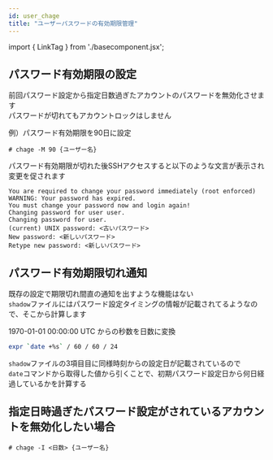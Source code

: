 ```yaml
---
id: user_chage
title: "ユーザーパスワードの有効期限管理"
---
```

import { LinkTag } from './basecomponent.jsx';

## パスワード有効期限の設定  
前回パスワード設定から指定日数過ぎたアカウントのパスワードを無効化させます  
パスワードが切れてもアカウントロックはしません 

例）パスワード有効期限を90日に設定  

```
# chage -M 90 {ユーザー名}
```

パスワード有効期限が切れた後SSHアクセスすると以下のような文言が表示され  
変更を促されます  

```
You are required to change your password immediately (root enforced)
WARNING: Your password has expired.
You must change your password now and login again!
Changing password for user user.
Changing password for user.
(current) UNIX password: <古いパスワード>
New password: <新しいパスワード>
Retype new password: <新しいパスワード>
```

## パスワード有効期限切れ通知  
既存の設定で期限切れ間直の通知を出すような機能はない  
`shadow`ファイルにはパスワード設定タイミングの情報が記載されてるようなので、そこから計算します  

1970-01-01 00:00:00 UTC からの秒数を日数に変換

```bash
expr `date +%s` / 60 / 60 / 24
```

`shadow`ファイルの3項目目に同様時刻からの設定日が記載されているので  
`date`コマンドから取得した値から引くことで、初期パスワード設定日から何日経過しているかを計算する  

## 指定日時過ぎたパスワード設定がされているアカウントを無効化したい場合  

```
# chage -I <日数> {ユーザー名}
```
